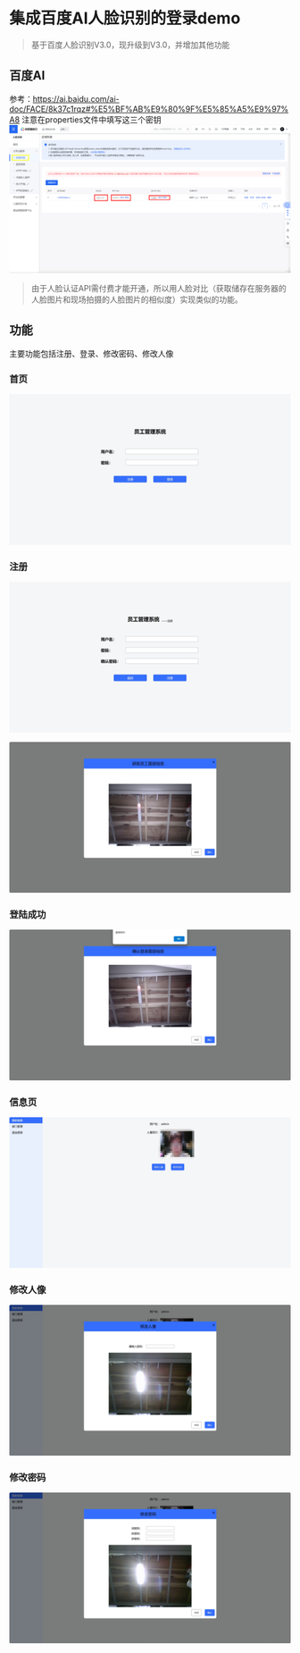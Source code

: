 # 集成百度AI人脸识别的登录demo
> 基于百度人脸识别V3.0，现升级到V3.0，并增加其他功能
## 百度AI
 参考：https://ai.baidu.com/ai-doc/FACE/8k37c1rqz#%E5%BF%AB%E9%80%9F%E5%85%A5%E9%97%A8
 注意在properties文件中填写这三个密钥
 ![alt text](image-7.png)
 > 由于人脸认证API需付费才能开通，所以用人脸对比（获取储存在服务器的人脸图片和现场拍摄的人脸图片的相似度）实现类似的功能。
## 功能
主要功能包括注册、登录、修改密码、修改人像
### 首页
![alt text](image.png)
### 注册
![alt text](image-1.png)

![alt text](image-2.png)
### 登陆成功
![alt text](image-3.png)
### 信息页
![alt text](image-4.png)
### 修改人像
![alt text](image-5.png)
### 修改密码
![alt text](image-6.png)